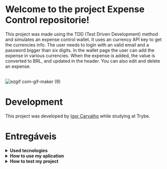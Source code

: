 # Welcome to the project Expense Control repositorie!

This project was made using the TDD (Test Driven Development) method and simulates an expense control wallet. It uses an currency API key to get the currencies info. The user needs to login with an valid email and a password bigger than six digits. In the wallet page the user can add the expense in various currencies. When the expense is added, the value is converted to BRL, and updated in the header. You can also edit and delete an expense.<br /><br />

![ezgif com-gif-maker (9)](https://user-images.githubusercontent.com/64559670/201540976-4340bc57-bf39-4828-a0cc-2f1529f0d03e.gif)

# Development

This project was developed by [Igor Carvalho](https://www.linkedin.com/in/dev-igor-carvalho/) while studying at Trybe.

# Entregáveis

<details>
  <summary><strong>Used tecnologies</strong></summary><br />

  - HTML
  - JavaScript ES6
  - React Native
  - Redux
  - API keys
  - React Testing Library
  - Jest
  - CSS
  - CSS Flexbox
</details>

<details>
  <summary><strong>How to use my aplication</strong></summary><br />

 First of all, clone the repositorie<br />
  - `git clone * SSH key *`<br />
  Then, enter the cloned repositorie<br />
  - `cd * directorie name *` <br />
  Then, install the project dependencies in the terminal <br />
  - `npm install`<br />
  Finally, open the app in the terminal <br />
  - `npm start`
</details>

<details>
  <summary><strong>How to test my project</strong></summary><br />

As i've said, this project was made using the TDD method. So when you clone it, you can test to verify if it's working properly.<br />
> The tests was written using React Testing Library and Jest.

To test it just type in the terminal<br />
- npm test
</details>

